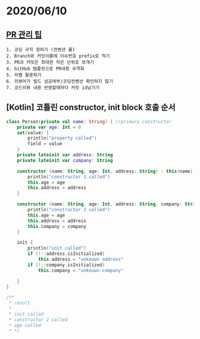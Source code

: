 # 2020/06/10

## [PR 관리 팁](https://medium.com/prnd/%ED%97%A4%EC%9D%B4%EB%94%9C%EB%9F%AC-%EA%B0%9C%EB%B0%9C%ED%8C%80-%EB%AA%A8%EB%91%90%EA%B0%80-%ED%96%89%EB%B3%B5%ED%95%9C-%EA%B0%9C%EB%B0%9C-pr%EA%B4%80%EB%A6%AC-%EB%B0%A9%EB%B2%95-7%EA%B0%80%EC%A7%80-1d4cd5d091f0)

    1. 코딩 규칙 정하기 (컨벤션 룰)
    2. Branch와 커밋이름에 이슈번호 prefix로 적기
    3. PR과 커밋은 최대한 작은 단위로 쪼개기
    4. GitHub 템플릿으로 PR내용 규격화
    5. 라벨 활용하기
    6. 리뷰어가 빌드 성공여부/코딩컨벤션 확인하지 않기
    7. 코드리뷰 내용 반영할때마다 커밋 id남기기
    
## [Kotlin] 코틀린 constructor, init block 호출 순서

~~~kotlin
class Person(private val name: String) { //primary constructor
    private var age: Int = 0
    set(value) {
        println("property called")
        field = value
    }
    private lateinit var address: String
    private lateinit var company: String

    constructor (name: String, age: Int, address: String) : this(name) { //secondary constructor
        println("constructor 1 called")
        this.age = age
        this.address = address
    }

    constructor (name: String, age: Int, address: String, company: String) : this(name) { //secondary constructor
        println("constructor 2 called")
        this.age = age
        this.address = address
        this.company = company
    }

    init {
        println("init called")
        if (!::address.isInitialized)
            this.address = "unknown address"
        if (!::company.isInitialized)
            this.company = "unknown company"

    }
}

/**
 * result
 * 
 * init called
 * constructor 2 called
 * age called
 * */
~~~
